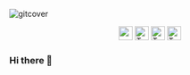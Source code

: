   ![gitcover](https://user-images.githubusercontent.com/67346814/179091084-fedbaff6-b3d4-4f36-aed9-8fbeaa87f4d4.jpg)
  
  
  
  <p align="center">



  <img src="https://img.shields.io/badge/-JAVA-CB3837?style=flat-square&logo=java&logoColor=white" height="25"/>  
  
  <img alt="Twitter URL" src="https://img.shields.io/twitter/url?label=Twitter&style=social&url=https%3A%2F%2Ftwitter.com%2FTiago_FSGomes" height="25"/>  
  
  <img alt="Twitter URL" src="https://img.shields.io/badge/Gmail-D14836?style=for-the-badge&logo=gmail&logoColor=white" height="25"/>  
  
  <img alt="Twitter URL" src="  https://img.shields.io/badge/LinkedIn-0077B5?style=for-the-badge&logo=linkedin&logoColor=white" height="25"/>  
  
  

  
  
  	

</p>


### Hi there 👋

<!--
**TiagoFSGomes/TiagoFSGomes** is a ✨ _special_ ✨ repository because its `README.md` (this file) appears on your GitHub profile.

Here are some ideas to get you started:

- 🔭 I’m currently working on ...
- 🌱 I’m currently learning ...
- 👯 I’m looking to collaborate on ...
- 🤔 I’m looking for help with ...
- 💬 Ask me about ...
- 📫 How to reach me: ...
- 😄 Pronouns: ...
- ⚡ Fun fact: ...
-->
